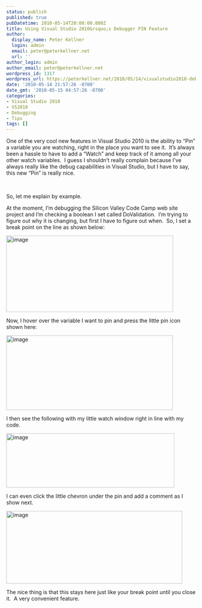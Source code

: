 ```yaml
---
status: publish
published: true
pubDatetime: 2010-05-14T20:00:00.000Z
title: Using Visual Studio 2010&rsquo;s Debugger PIN Feature
author:
  display_name: Peter Kellner
  login: admin
  email: peter@peterkellner.net
  url: ''
author_login: admin
author_email: peter@peterkellner.net
wordpress_id: 1317
wordpress_url: https://peterkellner.net/2010/05/14/visualstudio2010-debugging-pin-variables-watch/
date: '2010-05-14 21:57:26 -0700'
date_gmt: '2010-05-15 04:57:26 -0700'
categories:
- Visual Studio 2010
- VS2010
- Debugging
- Tips
tags: []
---
```

<p>One of the very cool new features in Visual Studio 2010 is the ability to “Pin” a variable you are watching, right in the place you want to see it.&#160; It’s always been a hassle to have to add a “Watch” and keep track of it among all your other watch variables.&#160; I guess I shouldn’t really complain because I’ve always really like the debug capabilities in Visual Studio, but I have to say, this new “Pin” is really nice.</p>
<p> <!--more-->
<p>&#160;</p>
<p>So, let me explain by example.&#160; </p>
<p>At the moment, I’m debugging the Silicon Valley Code Camp web site project and I’m checking a boolean I set called DoValidation.&#160; I’m trying to figure out why it is changing, but first I have to figure out when.&#160; So, I set a break point on the line as shown below:</p>
<p><a href="/FilesForWebDownload/UsingVisualStudio2010sDebuggerPINFeature_134A7/image.png"><img style="border-bottom: 0px; border-left: 0px; display: inline; border-top: 0px; border-right: 0px" title="image" border="0" alt="image" src="/FilesForWebDownload/UsingVisualStudio2010sDebuggerPINFeature_134A7/image_thumb.png" width="444" height="203" /></a> </p>
<p>Now, I hover over the variable I want to pin and press the little pin icon shown here:</p>
<p><a href="/FilesForWebDownload/UsingVisualStudio2010sDebuggerPINFeature_134A7/image_3.png"><img style="border-bottom: 0px; border-left: 0px; display: inline; border-top: 0px; border-right: 0px" title="image" border="0" alt="image" src="/FilesForWebDownload/UsingVisualStudio2010sDebuggerPINFeature_134A7/image_thumb_3.png" width="443" height="198" /></a> </p>
<p>I then see the following with my little watch window right in line with my code.</p>
<p><a href="/FilesForWebDownload/UsingVisualStudio2010sDebuggerPINFeature_134A7/image_4.png"><img style="border-bottom: 0px; border-left: 0px; display: inline; border-top: 0px; border-right: 0px" title="image" border="0" alt="image" src="/FilesForWebDownload/UsingVisualStudio2010sDebuggerPINFeature_134A7/image_thumb_4.png" width="447" height="144" /></a> </p>
<p>I can even click the little chevron under the pin and add a comment as I show next.</p>
<p><a href="/FilesForWebDownload/UsingVisualStudio2010sDebuggerPINFeature_134A7/image_5.png"><img style="border-bottom: 0px; border-left: 0px; display: inline; border-top: 0px; border-right: 0px" title="image" border="0" alt="image" src="/FilesForWebDownload/UsingVisualStudio2010sDebuggerPINFeature_134A7/image_thumb_5.png" width="468" height="193" /></a> </p>
<p>The nice thing is that this stays here just like your break point until you close it.&#160; A very convenient feature.</p>
